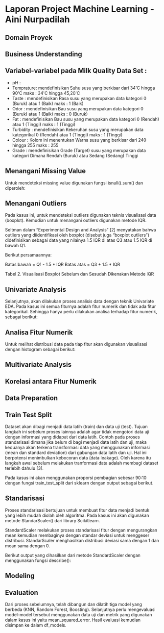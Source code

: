 
# Laporan Project Machine Learning - Aini Nurpadilah


## Domain Proyek



## Business Understanding

## Variabel-variabel pada Milk Quality Data Set :

- pH :
- Temprature: mendefinisikan Suhu susu yang berkisar dari 34'C hingga 90'C maks : 34'C hingga 45,20'C
- Taste : mendefinisikan Rasa susu yang merupakan data kategori 0 (Buruk) atau 1 (Baik) maks : 1 (Baik)
- Odor : mendefinisikan Bau susu yang merupakan data kategori 0 (Buruk) atau 1 (Baik) maks : 0 (Buruk)
- Fat :	mendefinisikan Bau susu yang merupakan data kategori 0 (Rendah) atau 1 (Tinggi) maks : 1 (Tinggi)
- Turbidity	: mendefinisikan Kekeruhan susu yang merupakan data kategorikal 0 (Rendah) atau 1 (Tinggi) maks : 1 (Tinggi)
- Colour : Kolom ini menentukan Warna susu yang berkisar dari 240 hingga 255 maks : 255
- Grade : mendefinisikan Grade (Target) susu yang merupakan data kategori Dimana Rendah (Buruk) atau Sedang (Sedang) Tinggi

## Menangani Missing Value
Untuk mendeteksi missing value digunakan fungsi isnull().sum() dan diperoleh: 


## Menangani Outliers
Pada kasus ini, untuk mendeteksi outliers digunakan teknis visualisasi data (boxplot). Kemudian untuk menangani outliers digunakan metode IQR.

Seltman dalam “Experimental Design and Analysis” [2] menyatakan bahwa outliers yang diidentifikasi oleh boxplot (disebut juga “boxplot outliers”) didefinisikan sebagai data yang nilainya 1.5 IQR di atas Q3 atau 1.5 IQR di bawah Q1.

Berikut persamaannya:

Batas bawah = Q1 - 1.5 * IQR Batas atas = Q3 + 1.5 * IQR

Tabel 2. Visualisasi Boxplot Sebelum dan Sesudah Dikenakan Metode IQR


## Univariate Analysis
Selanjutnya, akan dilakukan proses analisis data dengan teknik Univariate EDA. Pada kasus ini semua fiturnya adalah fitur numerik dan tidak ada fitur kategorikal. Sehingga hanya perlu dilakukan analisa terhadap fitur numerik, sebagai berikut:

## Analisa Fitur Numerik
Untuk melihat distribusi data pada tiap fitur akan digunakan visualisasi dengan histogram sebagai berikut:

## Multivariate Analysis

## Korelasi antara Fitur Numerik


## Data Preparation

## Train Test Split
Dataset akan dibagi menjadi data latih (train) dan data uji (test). Tujuan langkah ini sebelum proses lainnya adalah agar tidak mengotori data uji dengan informasi yang didapat dari data latih. Contoh pada proses standarisasi dimana jika belum di bagi menjadi data latih dan uji, maka keduanya akan terkena transformasi data yang menggunakan informasi (mean dan standard deviation) dari gabungan data latih dan uji. Hal ini berpotensi menimbulkan kebocoran data (data leakage). Oleh karena itu langkah awal sebelum melakukan tranformasi data adalah membagi dataset terlebih dahulu [3].

Pada kasus ini akan menggunakan proporsi pembagian sebesar 90:10 dengan fungsi train_test_split dari sklearn dengan output sebagai berikut.



## Standarisasi
Proses standarisasi bertujuan untuk membuat fitur data menjadi bentuk yang lebih mudah diolah oleh algoritma. Pada kasus ini akan digunakan metode StandarScaler() dari library Scikitlearn.

StandardScaler melakukan proses standarisasi fitur dengan mengurangkan mean kemudian membaginya dengan standar deviasi untuk menggeser distribusi. StandarScaler menghasilkan distribusi deviasi sama dengan 1 dan mean sama dengan 0.

Berikut output yang dihasilkan dari metode StandardScaler dengan menggunakan fungsi describe():


## Modeling

## Evaluation
Dari proses sebelumnya, telah dibangun dan dilatih tiga model yang berbeda (KNN, Random Forest, Boosting). Selanjutnya perlu mengevaluasi model-model tersebut menggunakan data uji dan metrik yang digunakan dalam kasus ini yaitu mean_squared_error. Hasil evaluasi kemudian disimpan ke dalam df_models.

